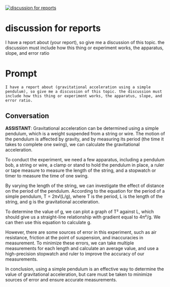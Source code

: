 
[![discussion for reports](https://flow-prompt-covers.s3.us-west-1.amazonaws.com/icon/abstract/abs_5.png)]()
# discussion for reports 
I have a report about (your report), so give me a discussion of this topic. the discussion must include how this thing or experiment works, the apparatus, slope, and error ratio

# Prompt

```
I have a report about (gravitational acceleration using a simple pendulum), so give me a discussion of this topic. the discussion must include how this thing or experiment works, the apparatus, slope, and error ratio.
```

## Conversation

**ASSISTANT**: Gravitational acceleration can be determined using a simple pendulum, which is a weight suspended from a string or wire. The motion of the pendulum is affected by gravity, and by measuring its period (the time it takes to complete one swing), we can calculate the gravitational acceleration.



To conduct the experiment, we need a few apparatus, including a pendulum bob, a string or wire, a clamp or stand to hold the pendulum in place, a ruler or tape measure to measure the length of the string, and a stopwatch or timer to measure the time of one swing.



By varying the length of the string, we can investigate the effect of distance on the period of the pendulum. According to the equation for the period of a simple pendulum, T = 2π√(L/g), where T is the period, L is the length of the string, and g is the gravitational acceleration.



To determine the value of g, we can plot a graph of T² against L, which should give us a straight-line relationship with gradient equal to 4π²/g. We can then use this equation to calculate g.



However, there are some sources of error in this experiment, such as air resistance, friction at the point of suspension, and inaccuracies in measurement. To minimize these errors, we can take multiple measurements for each length and calculate an average value, and use a high-precision stopwatch and ruler to improve the accuracy of our measurements.



In conclusion, using a simple pendulum is an effective way to determine the value of gravitational acceleration, but care must be taken to minimize sources of error and ensure accurate measurements.



